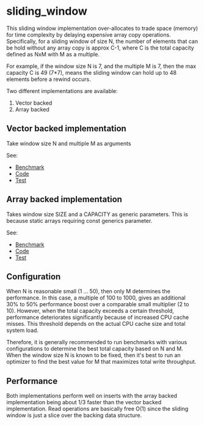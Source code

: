 [//]: # (---)
[//]: # (SPDX-License-Identifier: MIT)
[//]: # (---)

# sliding_window

This sliding window implementation over-allocates to trade space (memory) for time complexity by delaying expensive array copy operations.
Specifically, for a sliding window of size N, the number of elements that can be hold without any array copy
is approx C-1, where C is the total capacity defined as NxM with M as a multiple.   

For example, if the window size N is 7, and the multiple M is 7, then the max capacity C is 49 (7*7), 
means the sliding window can hold up to 48 elements before a rewind occurs.   

Two different implementations are available:
1) Vector backed
2) Array backed
 
## Vector backed implementation

Take window size N and multiple M as arguments 

See:
* [Benchmark](../benches/benchmarks/bench_window_vec.rs)
* [Code](../src/window_type/storage_vec.rs)
* [Test](../tests/window_vector_backed_tests.rs)

## Array backed implementation

Takes window size SIZE and a CAPACITY as generic parameters.
This is because static arrays requiring const generics parameter.

See:
* [Benchmark](../benches/benchmarks/bench_window_arr.rs)
* [Code](../src/window_type/storage_array.rs)
* [Test](../tests/window_array_backed_tests.rs)

## Configuration  

When N is reasonable small (1 ... 50), then only M determines the performance. In this case, a multiple of 100 to 1000, 
gives an additional 30% to 50% performance boost over a comparable small multiplier (2 to 10). However, 
when the total capacity exceeds a certain threshold, performance deteriorates significantly because of increased CPU cache misses.
This threshold depends on the actual CPU cache size and total system load.

Therefore, it is generally recommended to run benchmarks with various configurations
to determine the best total capacity based on N and M. When the window size N is known to be fixed, 
then it's best to run an optimizer to find the best value for M that maximizes total write throughput. 

## Performance

Both implementations perform well on inserts with the array backed implementation 
being about 1/3 faster than the vector backed implementation. Read operations are basically free O(1) since 
the sliding window is just a slice over the backing data structure.
